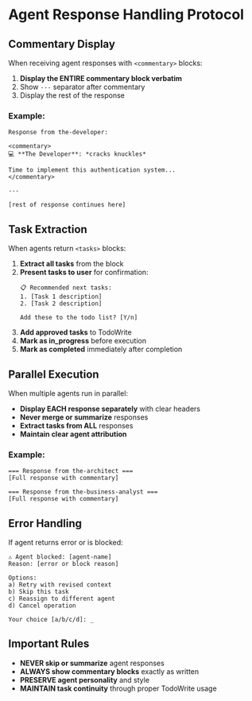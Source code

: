 # Agent Response Handling Protocol

## Commentary Display

When receiving agent responses with `<commentary>` blocks:

1. **Display the ENTIRE commentary block verbatim**
2. Show `---` separator after commentary
3. Display the rest of the response

### Example:
```
Response from the-developer:

<commentary>
💻 **The Developer**: *cracks knuckles*

Time to implement this authentication system...
</commentary>

---

[rest of response continues here]
```

## Task Extraction

When agents return `<tasks>` blocks:

1. **Extract all tasks** from the block
2. **Present tasks to user** for confirmation:
   ```
   📋 Recommended next tasks:
   1. [Task 1 description]
   2. [Task 2 description]
   
   Add these to the todo list? [Y/n]
   ```
3. **Add approved tasks** to TodoWrite
4. **Mark as in_progress** before execution
5. **Mark as completed** immediately after completion

## Parallel Execution

When multiple agents run in parallel:

- **Display EACH response separately** with clear headers
- **Never merge or summarize** responses
- **Extract tasks from ALL** responses
- **Maintain clear agent attribution**

### Example:
```
=== Response from the-architect ===
[Full response with commentary]

=== Response from the-business-analyst ===
[Full response with commentary]
```

## Error Handling

If agent returns error or is blocked:

```
⚠️ Agent blocked: [agent-name]
Reason: [error or block reason]

Options:
a) Retry with revised context
b) Skip this task
c) Reassign to different agent
d) Cancel operation

Your choice [a/b/c/d]: _
```

## Important Rules

- **NEVER skip or summarize** agent responses
- **ALWAYS show commentary blocks** exactly as written
- **PRESERVE agent personality** and style
- **MAINTAIN task continuity** through proper TodoWrite usage